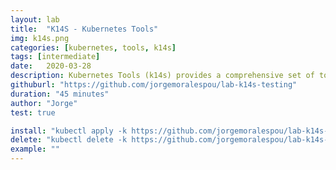 ```yaml
---
layout: lab
title:  "K14S - Kubernetes Tools"
img: k14s.png
categories: [kubernetes, tools, k14s]
tags: [intermediate]
date:   2020-03-28
description: Kubernetes Tools (k14s) provides a comprehensive set of tools for templating, building and deploying applications on a Kubernetes platform.
githuburl: "https://github.com/jorgemoralespou/lab-k14s-testing"
duration: "45 minutes"
author: "Jorge"
test: true

install: "kubectl apply -k https://github.com/jorgemoralespou/lab-k14s-testing"
delete: "kubectl delete -k https://github.com/jorgemoralespou/lab-k14s-testing"
example: ""
---
```



